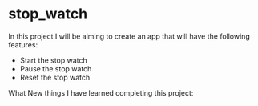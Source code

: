 # stop_watch

In this project I will be aiming to create an app that will have the following features:

- Start the stop watch
- Pause the stop watch
- Reset the stop watch

What New things I have learned completing this project:
